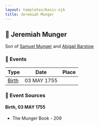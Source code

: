 ```yaml
---
layout: templates/basic.njk
title: Jeremiah Munger
---
```

## 🔵 Jeremiah Munger

Son of [Samuel Munger](/people/1/17676382) and [Abigail Barstow](/people/9/9488484)

### 📆 Events

Type | Date | Place
------ | ------ | ------
[Birth](#event-3ab09231-c078-40fe-a164-ad3061b265ea) | 03 MAY 1755 |

### 📰 Event Sources

#### <a id="event-3ab09231-c078-40fe-a164-ad3061b265ea"></a> Birth, 03 MAY 1755
* The Munger Book  - 209